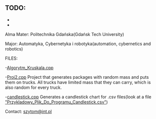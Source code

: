 TODO:
-
-
-
Alma Mater: Politechnika Gdańska(Gdańsk Tech University)

Major: Automatyka, Cybernetyka i robotyka(automation, cybernetics and robotics)

FILES:

-[Algorytm_Kruskala.cpp](https://en.wikipedia.org/wiki/Kruskal%27s_algorithm)

-[Proj2.cpp](https://github.com/SzymonTom/Projekty/blob/master/Proj2.cpp)
Project that generates packages with random mass and puts them on trucks. All trucks have limited mass that they can carry, which is also random for every truck.

-[candlestick.cpp](https://github.com/SzymonTom/Projekty/blob/master/candlestick.cpp)
Generates a candlestick chart for .csv files(look at a file ["Przykladowy_Plik_Do_Programu_Candlestick.csv"](https://github.com/SzymonTom/Projekty/blob/master/Przykladowy_Plik_Do_Programu_Candlestick.csv))

Contact: szytom@int.pl
